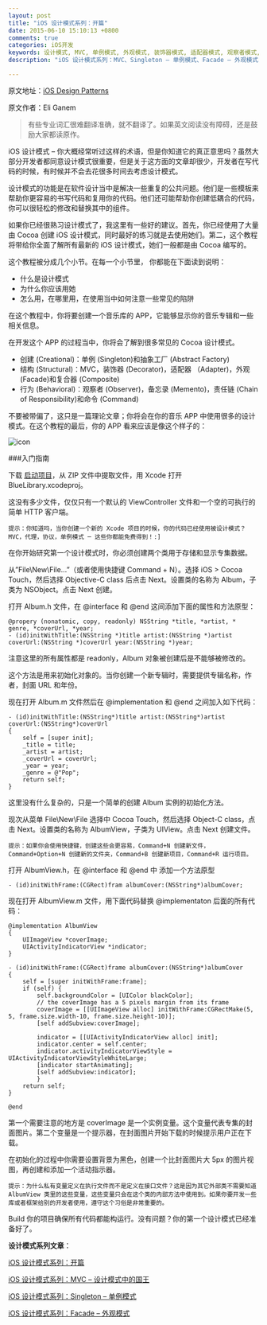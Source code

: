 ```yaml
---
layout: post
title: "iOS 设计模式系列：开篇"
date: 2015-06-10 15:10:13 +0800
comments: true
categories: iOS开发
keywords: 设计模式, MVC, 单例模式, 外观模式, 装饰器模式, 适配器模式, 观察者模式,备忘录模式,归档模式,命令模式, cocoapods, 个人博客, 刚刚在线
description: "iOS 设计模式系列：MVC、Singleton – 单例模式、Facade – 外观模式、Decorator – 装饰器模式、Adapter – 适配器模式、Observer – 观察者模式、Memento – 备忘录模式、Archiving – 归档模式、Command – 命令模式"

---
```


原文地址：[iOS Design Patterns](http://www.raywenderlich.com/46988/ios-design-patterns)

原文作者：Eli Ganem

> 有些专业词汇很难翻译准确，就不翻译了。如果英文阅读没有障碍，还是鼓励大家都读原作。

iOS 设计模式 – 你大概经常听过这样的术语，但是你知道它的真正意思吗？虽然大部分开发者都同意设计模式很重要，但是关于这方面的文章却很少，开发者在写代码的时候，有时候并不会去花很多时间去考虑设计模式。

设计模式的功能是在软件设计当中是解决一些重复的公共问题。他们是一些模板来帮助你更容易的书写代码和复用你的代码。他们还可能帮助你创建低耦合的代码，你可以很轻松的修改和替换其中的组件。

如果你已经很熟习设计模式了，我这里有一些好的建议。首先，你已经使用了大量由 Cocoa 创建 iOS 设计模式，同时最好的练习就是去使用她们。第二，这个教程将带给你全面了解所有最新的 iOS 设计模式，她们一般都是由 Cocoa 编写的。

这个教程被分成几个小节。在每一个小节里， 你都能在下面读到说明：

* 什么是设计模式
* 为什么你应该用她
* 怎么用，在哪里用，在使用当中如何注意一些常见的陷阱

在这个教程中，你将要创建一个音乐库的 APP，它能够显示你的音乐专辑和一些相关信息。

在开发这个 APP 的过程当中，你将会了解到很多常见的 Cocoa 设计模式。

* 创建 (Creational)：单例 (Singleton)和抽象工厂 (Abstract Factory)
* 结构 (Structural)：MVC，装饰器 (Decorator)，适配器 （Adapter)，外观 (Facade)和复合器 (Composite)
* 行为 (Behavioral)：观察者 (Observer)，备忘录 (Memento)，责任链 (Chain of Responsibility)和命令 (Command)

不要被带偏了，这只是一篇理论文章；你将会在你的音乐 APP 中使用很多的设计模式。在这个教程的最后，你的 APP 看来应该是像这个样子的：

![icon](http://cdn1.raywenderlich.com/wp-content/uploads/2013/07/finalapp-180x320.png)

###入门指南

下载 <a href="http://cdn2.raywenderlich.com/wp-content/uploads/2013/07/BlueLibrary-Starter.zip" target="_blank" title="启动项目">启动项目</a>，从 ZIP 文件中提取文件，用 Xcode 打开 BlueLibrary.xcodeproj。

这没有多少文件，仅仅只有一个默认的 ViewController 文件和一个空的可执行的简单 HTTP 客户端。

 
 	提示：你知道吗，当你创建一个新的 Xcode 项目的时候，你的代码已经使用被设计模式？MVC，代理，协议，单例模式 ─ 这些你都能免费得到！:]


在你开始研究第一个设计模式时，你必须创建两个类用于存储和显示专集数据。

从”File\New\File…”（或者使用快捷键 Command + N）。选择 iOS > Cocoa Touch，然后选择 Objective-C class 后点击 Next。设置类的名称为 Album，子类为 NSObject。点击 Next 创建。

打开 Album.h 文件，在 @interface 和 @end 这间添加下面的属性和方法原型：

	@propery (nonatomic, copy, readonly) NSString *title, *artist, * genre, *coverUrl, *year;
	- (id)initWithTitle:(NSString *)title artist:(NSString *)artist coverUrl:(NSString *)coverUrl year:(NSString *)year;

注意这里的所有属性都是 readonly，Album 对象被创建后是不能够被修改的。

这个方法是用来初始化对象的。当你创建一个新专辑时，需要提供专辑名称，作者，封面 URL 和年份。

现在打开 Album.m 文件然后在 @implementation 和 @end 之间加入如下代码：

	- (id)initWithTitle:(NSString*)title artist:(NSString*)artist coverUrl:(NSString*)coverUrl
	{
	    self = [super init];
	    _title = title;
	    _artist = artist;
	    _coverUrl = coverUrl;
	    _year = year;
	    _genre = @"Pop";
	    return self;
	}

这里没有什么复杂的，只是一个简单的创建 Album 实例的初始化方法。

现次从菜单 File\New\File 选择中 Cocoa Touch，然后选择 Object-C class，点击 Next。设置类的名称为 AlbumView，子类为 UIView。点击 Next 创建文件。

	提示：如果你会使用快捷键，创建这些会更容易，Command+N 创建新文件，Command+Option+N 创建新的文件夹，Command+B 创建新项目，Command+R 运行项目。

打开 AlbumView.h，在 @interface 和 @end 中 添加一个方法原型

	- (id)initWithFrame:(CGRect)fram albumCover:(NSString*)albumCover;

现在打开 AlbumView.m 文件，用下面代码替换 @implementaton 后面的所有代码：

	@implementation AlbumView
	{
	    UIImageView *coverImage;
	    UIActivityIndicatorView *indicator;
	}
	
	- (id)initWithFrame:(CGRect)frame albumCover:(NSString*)albumCover
	{
	    self = [super initWithFrame:frame];
	    if (self) {
	        self.backgroundColor = [UIColor blackColor];
	        // the coverImage has a 5 pixels margin from its frame
	        coverImage = [[UIImageView alloc] initWithFrame:CGRectMake(5, 5, frame.size.width-10, frame.size.height-10)];
	        [self addSubview:coverImage];
	
	        indicator = [[UIActivityIndicatorView alloc] init];
	        indicator.center = self.center;
	        indicator.activityIndicatorViewStyle = UIActivityIndicatorViewStyleWhiteLarge;
	        [indicator startAnimating];
	        [self addSubview:indicator];
	        }
	    return self;
	}

	@end

第一个需要注意的地方是 coverImage 是一个实例变量。这个变量代表专集的封面图片。第二个变量是一个提示器，在封面图片开始下载的时候提示用户正在下载。

在初始化的过程中你需要设置背景为黑色，创建一个比封面图片大 5px 的图片视图，再创建和添加一个活动指示器。

	提示：为什么私有变量定义在执行文件而不是定义在接口文件？这是因为其它外部类不需要知道 AlbumView 类里的这些变量，这些变量只会在这个类的内部方法中使用到。如果你要开发一些库或者框架给别的开发者使用，遵守这个习俗是非常重要的。

Build 你的项目确保所有代码都能构运行。没有问题？你的第一个设计模式已经准备好了。

**设计模式系列文章**：

[iOS 设计模式系列：开篇](http://www.superqq.com/blog/2015/06/10/ios-she-ji-mo-shi-xi-lie-:kai-pian/)

[iOS 设计模式系列：MVC – 设计模式中的国王](http://www.superqq.com/blog/2015/06/11/ios-she-ji-mo-shi-xi-lie-:mvc-she-ji-mo-shi-zhong-de-guo-wang/)

[iOS 设计模式系列：Singleton – 单例模式](http://www.superqq.com/blog/2015/06/13/ios-she-ji-mo-shi-xi-lie-:singleton-dan-li-mo-shi/)

[iOS 设计模式系列：Facade – 外观模式](http://www.superqq.com/blog/2015/06/15/ios-she-ji-mo-shi-xi-lie-:facade-wai-guan-mo-shi/)

